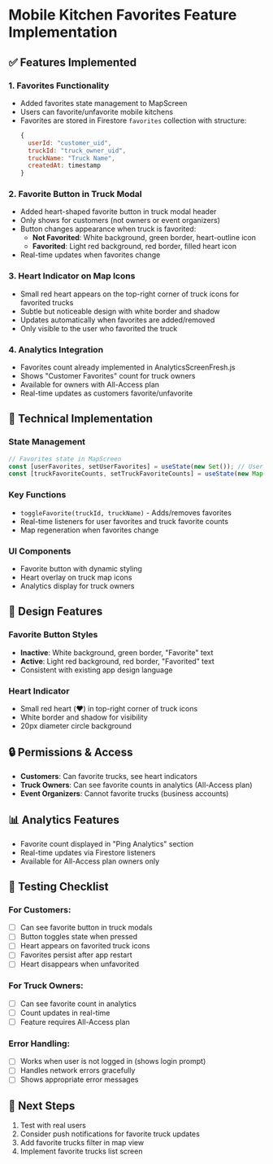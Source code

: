 # Mobile Kitchen Favorites Feature Implementation

## ✅ Features Implemented

### 1. **Favorites Functionality**
- Added favorites state management to MapScreen
- Users can favorite/unfavorite mobile kitchens
- Favorites are stored in Firestore `favorites` collection with structure:
  ```javascript
  {
    userId: "customer_uid",
    truckId: "truck_owner_uid", 
    truckName: "Truck Name",
    createdAt: timestamp
  }
  ```

### 2. **Favorite Button in Truck Modal**
- Added heart-shaped favorite button in truck modal header
- Only shows for customers (not owners or event organizers)
- Button changes appearance when truck is favorited:
  - **Not Favorited**: White background, green border, heart-outline icon
  - **Favorited**: Light red background, red border, filled heart icon
- Real-time updates when favorites change

### 3. **Heart Indicator on Map Icons**
- Small red heart appears on the top-right corner of truck icons for favorited trucks
- Subtle but noticeable design with white border and shadow
- Updates automatically when favorites are added/removed
- Only visible to the user who favorited the truck

### 4. **Analytics Integration**
- Favorites count already implemented in AnalyticsScreenFresh.js
- Shows "Customer Favorites" count for truck owners
- Available for owners with All-Access plan
- Real-time updates as customers favorite/unfavorite

## 🔧 Technical Implementation

### State Management
```javascript
// Favorites state in MapScreen
const [userFavorites, setUserFavorites] = useState(new Set()); // User's favorited trucks
const [truckFavoriteCounts, setTruckFavoriteCounts] = useState(new Map()); // Favorite counts per truck
```

### Key Functions
- `toggleFavorite(truckId, truckName)` - Adds/removes favorites
- Real-time listeners for user favorites and truck favorite counts
- Map regeneration when favorites change

### UI Components
- Favorite button with dynamic styling
- Heart overlay on truck map icons
- Analytics display for truck owners

## 🎨 Design Features

### Favorite Button Styles
- **Inactive**: White background, green border, "Favorite" text
- **Active**: Light red background, red border, "Favorited" text
- Consistent with existing app design language

### Heart Indicator
- Small red heart (❤️) in top-right corner of truck icons
- White border and shadow for visibility
- 20px diameter circle background

## 🔒 Permissions & Access
- **Customers**: Can favorite trucks, see heart indicators
- **Truck Owners**: Can see favorite counts in analytics (All-Access plan)
- **Event Organizers**: Cannot favorite trucks (business accounts)

## 📊 Analytics Features
- Favorite count displayed in "Ping Analytics" section
- Real-time updates via Firestore listeners
- Available for All-Access plan owners only

## 🧪 Testing Checklist

### For Customers:
- [ ] Can see favorite button in truck modals
- [ ] Button toggles state when pressed  
- [ ] Heart appears on favorited truck icons
- [ ] Favorites persist after app restart
- [ ] Heart disappears when unfavorited

### For Truck Owners:
- [ ] Can see favorite count in analytics
- [ ] Count updates in real-time
- [ ] Feature requires All-Access plan

### Error Handling:
- [ ] Works when user is not logged in (shows login prompt)
- [ ] Handles network errors gracefully
- [ ] Shows appropriate error messages

## 🚀 Next Steps
1. Test with real users
2. Consider push notifications for favorite truck updates
3. Add favorite trucks filter in map view
4. Implement favorite trucks list screen
